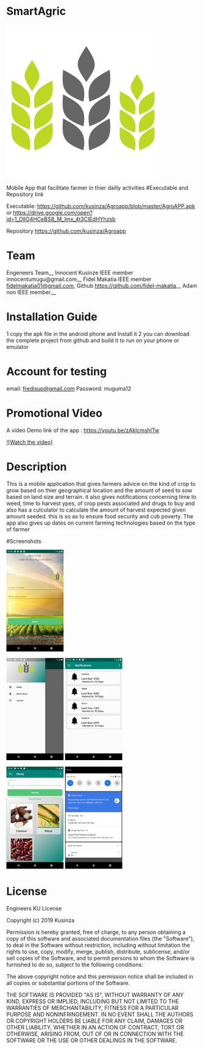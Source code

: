 # SmartAgric

   <img src="https://github.com/kusinza/Agroapp/blob/master/agro_icon.jpg" width="400">
   
   
Mobile App that facilitate farmer in thier dailly activities 
#Executable and Repository link

Executable: https://github.com/kusinza/Agroapp/blob/master/AgroAPP.apk  or  https://drive.google.com/open?id=1_OllO4HCeBS8_M_Imx_4t3CIEdHYhzsb

Repository  https://github.com/kusinza/Agroapp

# Team


Engeneers Team__
Innocent Kusinze IEEE member innocentumugu@gmail.com__
Fidel Makatia IEEE member fidelmakatia01@gmail.com, Github https://github.com/fidel-makatia__
Adam non IEEE member__



# Installation Guide

1 copy the apk file in the android phone and Install it 
2 you can download the complete project from github and build it to run on your phone or emulator 

# Account for testing 

email: fredisup@gmail.com
Password: muguma12

# Promotional Video



A video Demo link of the app : https://youtu.be/zAkIcmshlTw

[![Watch the video]](https://youtu.be/zAkIcmshlTw)

# Description

This is a mobile application that gives farmers advice on the kind of crop to grow based on thier geographical location and the amount of seed to sow based on land size and terrain. it also gives notifications concerning time to weed, time to harvest ypes, of crop pests associated and drugs to buy and also has a culculator to calculate the amount of harvest expected given amount seeded. this is so as to ensure food security and cub poverty. The app also gives up dates on current farming technologies based on the type of farmer 

#Screenshots


<img src="https://github.com/kusinza/Agroapp/blob/master/Screenshot_1575013118.png" width="150">

<img src="https://github.com/kusinza/Agroapp/blob/master/Screenshot_1575011663.png" width="150"> <img src="https://github.com/kusinza/Agroapp/blob/master/Screenshot_1575011669.png" width="150">

<img src="https://github.com/kusinza/Agroapp/blob/master/Screenshot_1575007238.png" width="150"> <img src="https://github.com/kusinza/Agroapp/blob/master/Screenshot_1575011695.png" width="150">

# License 


Engineers KU  License

Copyright (c) 2019 Kusinza

Permission is hereby granted, free of charge, to any person obtaining a copy of this software and associated documentation files (the "Software"), to deal in the Software without restriction, including without limitation the rights to use, copy, modify, merge, publish, distribute, sublicense, and/or sell copies of the Software, and to permit persons to whom the Software is furnished to do so, subject to the following conditions:

The above copyright notice and this permission notice shall be included in all copies or substantial portions of the Software.

THE SOFTWARE IS PROVIDED "AS IS", WITHOUT WARRANTY OF ANY KIND, EXPRESS OR IMPLIED, INCLUDING BUT NOT LIMITED TO THE WARRANTIES OF MERCHANTABILITY, FITNESS FOR A PARTICULAR PURPOSE AND NONINFRINGEMENT. IN NO EVENT SHALL THE AUTHORS OR COPYRIGHT HOLDERS BE LIABLE FOR ANY CLAIM, DAMAGES OR OTHER LIABILITY, WHETHER IN AN ACTION OF CONTRACT, TORT OR OTHERWISE, ARISING FROM, OUT OF OR IN CONNECTION WITH THE SOFTWARE OR THE USE OR OTHER DEALINGS IN THE SOFTWARE.


